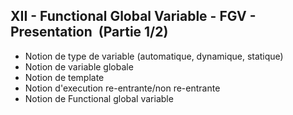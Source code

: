 <h2 dir="auto" id="user-content-h_174031069121655196260265"><strong>XII -&nbsp;Functional Global Variable</strong><strong>&nbsp;</strong><strong>- FGV&nbsp;</strong><strong>- Presentation&nbsp;</strong><strong>&nbsp;</strong><strong>(Partie 1/2)</strong></h2>
<ul dir="auto">
<li>Notion de type de variable (automatique, dynamique, statique)</li>
<li>Notion de variable globale</li>
<li>Notion de template</li>
<li>Notion d'execution re-entrante/non re-entrante</li>
<li>Notion de Functional global variable</li>
</ul>
